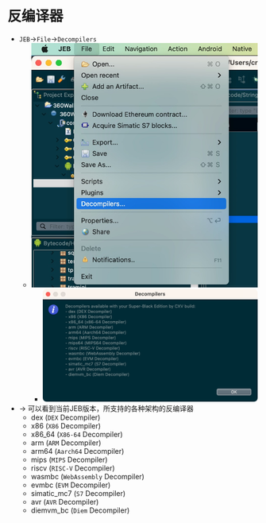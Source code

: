 # 反编译器

* `JEB`->`File`->`Decompilers`
  * ![jeb_file_decompilers](../assets/img/jeb_file_decompilers.jpg)
    * ![jeb_multiple_decompilers](../assets/img/jeb_multiple_decompilers.png)
* -> 可以看到当前JEB版本，所支持的各种架构的反编译器
  * dex (`DEX` Decompiler)
  * x86 (`X86` Decompiler)
  * x86_64 (`X86-64` Decompiler)
  * arm (`ARM` Decompiler)
  * arm64 (`Aarch64` Decompiler)
  * mips (`MIPS` Decompiler)
  * riscv (`RISC-V` Decompiler)
  * wasmbc (`WebAssembly` Decompiler)
  * evmbc (`EVM` Decompiler)
  * simatic_mc7 (`S7` Decompiler)
  * avr (`AVR` Decompiler)
  * diemvm_bc (`Diem` Decompiler)
